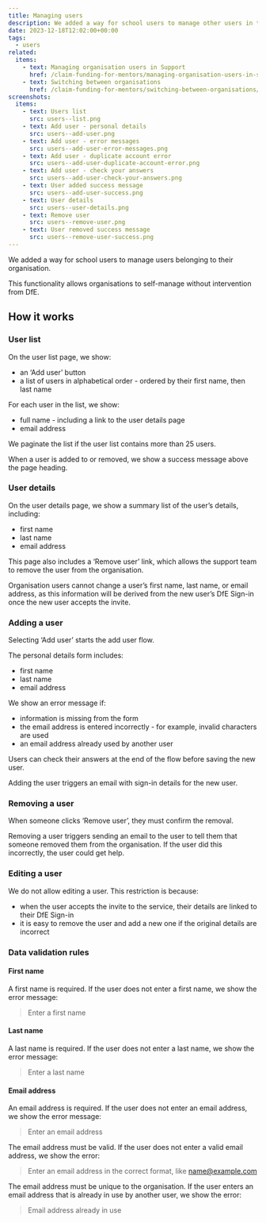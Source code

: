 ```yaml
---
title: Managing users
description: We added a way for school users to manage other users in their organisation
date: 2023-12-18T12:02:00+00:00
tags:
  - users
related:
  items:
    - text: Managing organisation users in Support
      href: /claim-funding-for-mentors/managing-organisation-users-in-support/
    - text: Switching between organisations
      href: /claim-funding-for-mentors/switching-between-organisations/
screenshots:
  items:
    - text: Users list
      src: users--list.png
    - text: Add user - personal details
      src: users--add-user.png
    - text: Add user - error messages
      src: users--add-user-error-messages.png
    - text: Add user - duplicate account error
      src: users--add-user-duplicate-account-error.png
    - text: Add user - check your answers
      src: users--add-user-check-your-answers.png
    - text: User added success message
      src: users--add-user-success.png
    - text: User details
      src: users--user-details.png
    - text: Remove user
      src: users--remove-user.png
    - text: User removed success message
      src: users--remove-user-success.png
---
```


We added a way for school users to manage users belonging to their organisation.

This functionality allows organisations to self-manage without intervention from DfE.

## How it works

### User list

On the user list page, we show:

- an ‘Add user’ button
- a list of users in alphabetical order - ordered by their first name, then last name

For each user in the list, we show:

- full name - including a link to the user details page
- email address

We paginate the list if the user list contains more than 25 users.

When a user is added to or removed, we show a success message above the page heading.

### User details

On the user details page, we show a summary list of the user’s details, including:

- first name
- last name
- email address

This page also includes a ‘Remove user’ link, which allows the support team to remove the user from the organisation.

Organisation users cannot change a user’s first name, last name, or email address, as this information will be derived from the new user’s DfE Sign-in once the new user accepts the invite.

### Adding a user

Selecting ‘Add user’ starts the add user flow.

The personal details form includes:

- first name
- last name
- email address

We show an error message if:

- information is missing from the form
- the email address is entered incorrectly - for example, invalid characters are used
- an email address already used by another user

Users can check their answers at the end of the flow before saving the new user.

Adding the user triggers an email with sign-in details for the new user.

### Removing a user

When someone clicks ‘Remove user’, they must confirm the removal.

Removing a user triggers sending an email to the user to tell them that someone removed them from the organisation. If the user did this incorrectly, the user could get help.

### Editing a user

We do not allow editing a user. This restriction is because:

- when the user accepts the invite to the service, their details are linked to their DfE Sign-in
- it is easy to remove the user and add a new one if the original details are incorrect

### Data validation rules

#### First name

A first name is required. If the user does not enter a first name, we show the error message:

> Enter a first name

#### Last name

A last name is required. If the user does not enter a last name, we show the error message:

> Enter a last name

#### Email address

An email address is required. If the user does not enter an email address, we show the error message:

> Enter an email address

The email address must be valid. If the user does not enter a valid email address, we show the error:

> Enter an email address in the correct format, like <name@example.com>

The email address must be unique to the organisation. If the user enters an email address that is already in use by another user, we show the error:

> Email address already in use
